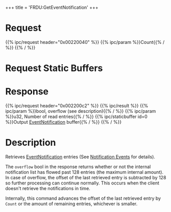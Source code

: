 +++
title = 'FRDU:GetEventNotification'
+++

# Request

{{% ipc/request header="0x00220040" %}}
{{% ipc/param %}}Count{{% / %}}
{{% / %}}

# Request Static Buffers

# Response

{{% ipc/request header="0x002200c2" %}}
{{% ipc/result %}}
{{% ipc/param %}}bool, overflow (see description){{% / %}}
{{% ipc/param %}}u32, Number of read entries{{% / %}}
{{% ipc/staticbuffer id=0 %}}Output [EventNotification](Friend_Services#eventnotification "wikilink") buffer{{% / %}}
{{% / %}}

# Description

Retrieves [EventNotification](Friend_Services#eventnotification "wikilink") entries (See [Notification Events](Friend_Services#notification_events "wikilink") for details).

The `overflow` bool in the response returns whether or not the internal notification list has flowed past 128 entries (the maximum internal amount). In case of overflow, the offset of the last retrieved entry is subtracted by 128 so further processing can continue normally. This occurs when the client doesn't retrieve the notifications in time.

Internally, this command advances the offset of the last retrieved entry by `Count` or the amount of remaining entries, whichever is smaller.
